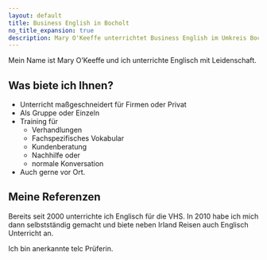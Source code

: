 ```yaml
---
layout: default
title: Business English in Bocholt
no_title_expansion: true
description: Mary O'Keeffe unterrichtet Business English im Umkreis Bocholt.
---
```

Mein Name ist Mary O’Keeffe und ich unterrichte Englisch mit Leidenschaft.

## Was biete ich Ihnen?

* Unterricht maßgeschneidert für Firmen oder Privat
* Als Gruppe oder Einzeln
* Training für
	* Verhandlungen
	* Fachspezifisches Vokabular
	* Kundenberatung
	* Nachhilfe oder
	* normale Konversation
* Auch gerne vor Ort.

## Meine Referenzen

Bereits seit 2000 unterrichte ich Englisch für die VHS. In 2010 habe ich mich dann selbstständig gemacht und biete neben Irland Reisen auch Englisch Unterricht an.

Ich bin anerkannte telc Prüferin.
